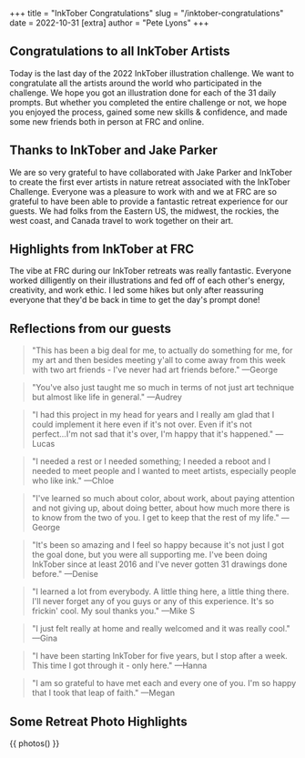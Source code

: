 +++
title = "InkTober Congratulations"
slug = "/inktober-congratulations"
date = 2022-10-31
[extra]
author = "Pete Lyons"
+++

## Congratulations to all InkTober Artists

Today is the last day of the 2022 InkTober illustration challenge. We want to congratulate all the artists around the world who participated in the challenge. We hope you got an illustration done for each of the 31 daily prompts. But whether you completed the entire challenge or not, we hope you enjoyed the process, gained some new skills &amp; confidence, and made some new friends both in person at FRC and online.

## Thanks to InkTober and Jake Parker

We are so very grateful to have collaborated with Jake Parker and InkTober to create the first ever artists in nature retreat associated with the InkTober Challenge. Everyone was a pleasure to work with and we at FRC are so grateful to have been able to provide a fantastic retreat experience for our guests. We had folks from the Eastern US, the midwest, the rockies, the west coast, and Canada travel to work together on their art.

## Highlights from InkTober at FRC

The vibe at FRC during our InkTober retreats was really fantastic. Everyone worked dilligently on their illustrations and fed off of each other's energy, creativity, and work ethic. I led some hikes but only after reassuring everyone that they'd be back in time to get the day's prompt done!

## Reflections from our guests

> "This has been a big deal for me, to actually do something for me, for my art and then besides meeting y'all to come away from this week with two art friends - I've never had art friends before." &mdash;George

> "You've also just taught me so much in terms of not just art technique but almost like life in general." &mdash;Audrey

> "I had this project in my head for years and I really am glad that I could implement it here even if it's not over. Even if it's not perfect...I'm not sad that it's over, I'm happy that it's happened." &mdash;Lucas

> "I needed a rest or I needed something; I needed a reboot and I needed to meet people and I wanted to meet artists, especially people who like ink." &mdash;Chloe

> "I've learned so much about color, about work, about paying attention and not giving up, about doing better, about how much more there is to know from the two of you. I get to keep that the rest of my life." &mdash;George

> "It's been so amazing and I feel so happy because it's not just I got the goal done, but you were all supporting me. I've been doing InkTober since at least 2016 and I've never gotten 31 drawings done before." &mdash;Denise

> "I learned a lot from everybody. A little thing here, a little thing there. I'll never forget any of you guys or any of this experience. It's so frickin' cool. My soul thanks you." &mdash;Mike S

> "I just felt really at home and really welcomed and it was really cool." &mdash;Gina

> "I have been starting InkTober for five years, but I stop after a week. This time I got through it - only here." &mdash;Hanna

> "I am so grateful to have met each and every one of you. I'm so happy that I took that leap of faith." &mdash;Megan

## Some Retreat Photo Highlights

{{ photos() }}
